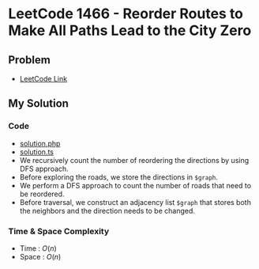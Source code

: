 # LeetCode 1466 - Reorder Routes to Make All Paths Lead to the City Zero

## Problem  
- [LeetCode Link](https://leetcode.com/problems/reorder-routes-to-make-all-paths-lead-to-the-city-zero/)

## My Solution

### Code
- [solution.php](./solution.php)
- [solution.ts](./solution.ts)
- We recursively count the number of reordering the directions by using DFS approach.
- Before exploring the roads, we store the directions in `$graph`.
- We perform a DFS approach to count the number of roads that need to be reordered.
- Before traversal, we construct an adjacency list `$graph` that stores both the neighbors and the direction needs to be changed.

### Time & Space Complexity
- Time  : $O(n)$
- Space : $O(n)$
